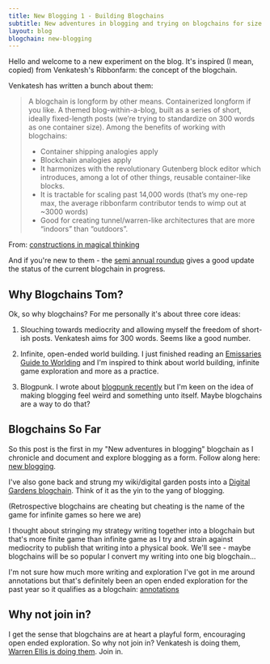 ```yaml
---
title: New Blogging 1 - Building Blogchains
subtitle: New adventures in blogging and trying on blogchains for size
layout: blog
blogchain: new-blogging
---
```


Hello and welcome to a new experiment on the blog. It's inspired (I mean, copied) from Venkatesh's Ribbonfarm: the concept of the blogchain.

Venkatesh has written a bunch about them:

>A blogchain is longform by other means. Containerized longform if you like. A themed blog-within-a-blog, built as a series of short, ideally fixed-length posts (we’re trying to standardize on 300 words as one container size). Among the benefits of working with blogchains:
>
> * Container shipping analogies apply
> * Blockchain analogies apply
> * It harmonizes with the revolutionary Gutenberg block editor which introduces, among a lot of other things, reusable container-like blocks.
> * It is tractable for scaling past 14,000 words (that’s my one-rep max, the average ribbonfarm contributor tends to wimp out at ~3000 words)
> * Good for creating tunnel/warren-like architectures that are more “indoors” than “outdoors”.

From: [constructions in magical thinking](https://www.ribbonfarm.com/2019/03/21/constructions-in-magical-thinking/)

And if you're new to them - the [semi annual roundup](https://www.ribbonfarm.com/2019/07/04/semi-annual-2019-roundup/) gives a good update the status of the current blogchain in progress.

## Why Blogchains Tom?

Ok, so why blogchains? For me personally it's about three core ideas:

1) Slouching towards mediocrity and allowing myself the freedom of short-ish posts. Venkatesh aims for 300 words. Seems like a good number.

2) Infinite, open-ended world building. I just finished reading an [Emissaries Guide to Worlding](https://serpentine-galleries.myshopify.com/products/coming-soon-ian-cheng-emissaries-guide-to-worlding) and I'm inspired to think about world building, infinite game exploration and more as a practice.

3) Blogpunk. I wrote about [blogpunk recently](https://sepiabrown.github.io/2019/05/17/blogpunk/) but I'm keen on the idea of making blogging feel weird and something unto itself. Maybe blogchains are a way to do that?

## Blogchains So Far

So this post is the first in my "New adventures in blogging" blogchain as I chronicle and document and explore blogging as a form. Follow along here: [new blogging](https://sepiabrown.github.io/blogchains/new-blogging/).

I've also gone back and strung my wiki/digital garden posts into a [Digital Gardens blogchain](https://sepiabrown.github.io/blogchains/digital-gardens/). Think of it as the yin to the yang of blogging.

(Retrospective blogchains are cheating but cheating is the name of the game for infinite games so here we are)

I thought about stringing my strategy writing together into a blogchain but that's more finite game than infinite game as I try and strain against mediocrity to publish that writing into a physical book. We'll see - maybe blogchains will be so popular I convert my writing into one big blogchain...

I'm not sure how much more writing and exploration I've got in me around annotations but that's definitely been an open ended exploration for the past year so it qualifies as a blogchain: [annotations](/blogchains/annotations/)

## Why not join in?

I get the sense that blogchains are at heart a playful form, encouraging open ended exploration. So why not join in? Venkatesh is doing them, [Warren Ellis is doing them](https://warrenellis.ltd/republic/newsletter-development-1/). Join in.